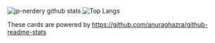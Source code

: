 ![jp-nerdery github stats](https://github-readme-stats.vercel.app/api?username=jp-nerdery&count_private=true&show_icons=true&theme=radical)
![Top Langs](https://github-readme-stats.vercel.app/api/top-langs/?username=jp-nerdery&theme=radical)

These cards are powered by https://github.com/anuraghazra/github-readme-stats



